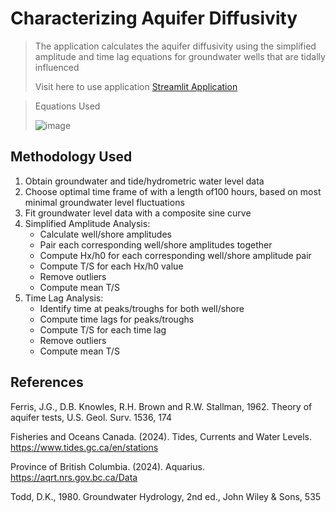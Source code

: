 # Characterizing Aquifer Diffusivity
> The application calculates the aquifer diffusivity using the simplified amplitude and time lag equations for groundwater wells that are tidally influenced
>
> Visit here to use application [Streamlit Application](https://aquifer-diffusivity-calculator.streamlit.app/)

> Equations Used
> 
> ![image](https://github.com/user-attachments/assets/9d361204-7779-45e7-9a83-234390fa37ae)


## Methodology Used
1.	Obtain groundwater and tide/hydrometric water level data 
2.	Choose optimal time frame of with a length of100 hours, based on most minimal groundwater level fluctuations
3.	Fit groundwater level data with a composite sine curve 
4.	Simplified Amplitude Analysis:
     * Calculate well/shore amplitudes
     * Pair each corresponding well/shore amplitudes together
     * Compute Hx/h0 for each corresponding well/shore amplitude pair
     * Compute T/S for each Hx/h0 value
     * Remove outliers
     * Compute mean T/S 
5.	Time Lag Analysis:
     * Identify time at peaks/troughs for both well/shore 
     * Compute time lags for peaks/troughs 
     * Compute T/S for each time lag 
     * Remove outliers
     * Compute mean T/S



## References
Ferris, J.G., D.B. Knowles, R.H. Brown and R.W. Stallman, 1962. Theory of aquifer tests, U.S. Geol. Surv. 1536, 174

Fisheries and Oceans Canada. (2024). Tides, Currents and Water Levels. https://www.tides.gc.ca/en/stations

Province of British Columbia. (2024). Aquarius. https://aqrt.nrs.gov.bc.ca/Data 

Todd, D.K., 1980. Groundwater Hydrology, 2nd ed., John Wiley & Sons, 535
